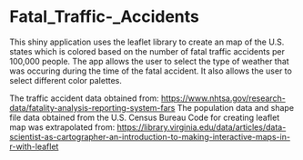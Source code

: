 # Fatal_Traffic-_Accidents
This shiny application uses the leaflet library to create an map of the U.S. states which is colored based on
the number of fatal traffic accidents per 100,000 people. The app allows the user to select the type of weather that was occuring during the time of the fatal accident. It also allows the user to select different color palettes. 

The traffic accident data obtained from: https://www.nhtsa.gov/research-data/fatality-analysis-reporting-system-fars
The population data and shape file data obtained from the U.S. Census Bureau
Code for creating leaflet map was extrapolated from: https://library.virginia.edu/data/articles/data-scientist-as-cartographer-an-introduction-to-making-interactive-maps-in-r-with-leaflet


